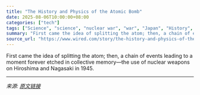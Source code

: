 ```yaml
---
title: "The History and Physics of the Atomic Bomb"
date: 2025-08-06T10:00:00+08:00
categories: ["tech"]
tags: ["Science", "science", "nuclear war", "war", "Japan", "History", "Nuclear Weapons"]
summary: "First came the idea of splitting the atom; then, a chain of events leading to a moment forever etched in collective memory—the use of nuclear weapons on Hiroshima and Nagasaki in 1945."
source_url: "https://www.wired.com/story/the-history-and-physics-of-the-atomic-bomb-hiroshima-80th-anniversary/"
---
```


First came the idea of splitting the atom; then, a chain of events leading to a moment forever etched in collective memory—the use of nuclear weapons on Hiroshima and Nagasaki in 1945.

---

*来源: [原文链接](https://www.wired.com/story/the-history-and-physics-of-the-atomic-bomb-hiroshima-80th-anniversary/)*
